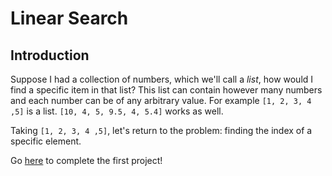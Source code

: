 # Linear Search

## Introduction

Suppose I had a collection of numbers, which we'll call a *list*, how would I find a specific item in that list? This list can contain however many numbers and each number can be of any arbitrary value. For example ```[1, 2, 3, 4 ,5]``` is a list. ```[10, 4, 5, 9.5, 4, 5.4]``` works as well.

Taking ```[1, 2, 3, 4 ,5]```, let's return to the problem: finding the index of a specific element. 

































Go [here](https://github.com/haw230/linear-search/ "Linear Search") to complete the first project!
